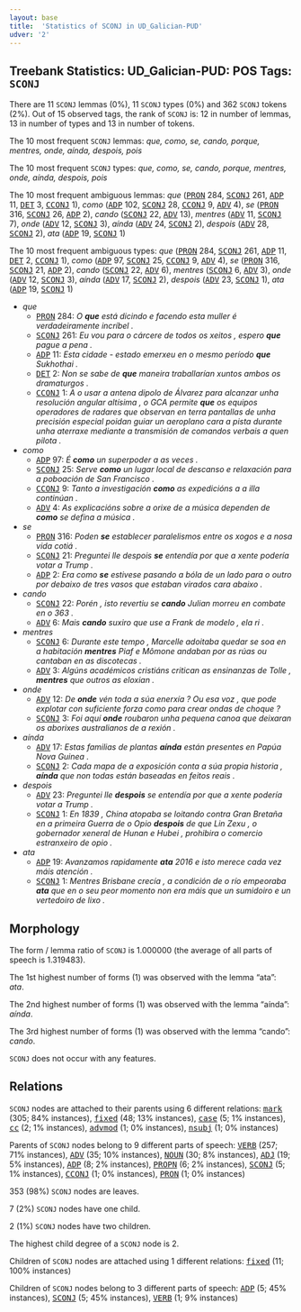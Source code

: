 ```yaml
---
layout: base
title:  'Statistics of SCONJ in UD_Galician-PUD'
udver: '2'
---
```


## Treebank Statistics: UD_Galician-PUD: POS Tags: `SCONJ`

There are 11 `SCONJ` lemmas (0%), 11 `SCONJ` types (0%) and 362 `SCONJ` tokens (2%).
Out of 15 observed tags, the rank of `SCONJ` is: 12 in number of lemmas, 13 in number of types and 13 in number of tokens.

The 10 most frequent `SCONJ` lemmas: <em>que, como, se, cando, porque, mentres, onde, aínda, despois, pois</em>

The 10 most frequent `SCONJ` types:  <em>que, como, se, cando, porque, mentres, onde, aínda, despois, pois</em>

The 10 most frequent ambiguous lemmas: <em>que</em> (<tt><a href="gl_pud-pos-PRON.html">PRON</a></tt> 284, <tt><a href="gl_pud-pos-SCONJ.html">SCONJ</a></tt> 261, <tt><a href="gl_pud-pos-ADP.html">ADP</a></tt> 11, <tt><a href="gl_pud-pos-DET.html">DET</a></tt> 3, <tt><a href="gl_pud-pos-CCONJ.html">CCONJ</a></tt> 1), <em>como</em> (<tt><a href="gl_pud-pos-ADP.html">ADP</a></tt> 102, <tt><a href="gl_pud-pos-SCONJ.html">SCONJ</a></tt> 28, <tt><a href="gl_pud-pos-CCONJ.html">CCONJ</a></tt> 9, <tt><a href="gl_pud-pos-ADV.html">ADV</a></tt> 4), <em>se</em> (<tt><a href="gl_pud-pos-PRON.html">PRON</a></tt> 316, <tt><a href="gl_pud-pos-SCONJ.html">SCONJ</a></tt> 26, <tt><a href="gl_pud-pos-ADP.html">ADP</a></tt> 2), <em>cando</em> (<tt><a href="gl_pud-pos-SCONJ.html">SCONJ</a></tt> 22, <tt><a href="gl_pud-pos-ADV.html">ADV</a></tt> 13), <em>mentres</em> (<tt><a href="gl_pud-pos-ADV.html">ADV</a></tt> 11, <tt><a href="gl_pud-pos-SCONJ.html">SCONJ</a></tt> 7), <em>onde</em> (<tt><a href="gl_pud-pos-ADV.html">ADV</a></tt> 12, <tt><a href="gl_pud-pos-SCONJ.html">SCONJ</a></tt> 3), <em>aínda</em> (<tt><a href="gl_pud-pos-ADV.html">ADV</a></tt> 24, <tt><a href="gl_pud-pos-SCONJ.html">SCONJ</a></tt> 2), <em>despois</em> (<tt><a href="gl_pud-pos-ADV.html">ADV</a></tt> 28, <tt><a href="gl_pud-pos-SCONJ.html">SCONJ</a></tt> 2), <em>ata</em> (<tt><a href="gl_pud-pos-ADP.html">ADP</a></tt> 19, <tt><a href="gl_pud-pos-SCONJ.html">SCONJ</a></tt> 1)

The 10 most frequent ambiguous types:  <em>que</em> (<tt><a href="gl_pud-pos-PRON.html">PRON</a></tt> 284, <tt><a href="gl_pud-pos-SCONJ.html">SCONJ</a></tt> 261, <tt><a href="gl_pud-pos-ADP.html">ADP</a></tt> 11, <tt><a href="gl_pud-pos-DET.html">DET</a></tt> 2, <tt><a href="gl_pud-pos-CCONJ.html">CCONJ</a></tt> 1), <em>como</em> (<tt><a href="gl_pud-pos-ADP.html">ADP</a></tt> 97, <tt><a href="gl_pud-pos-SCONJ.html">SCONJ</a></tt> 25, <tt><a href="gl_pud-pos-CCONJ.html">CCONJ</a></tt> 9, <tt><a href="gl_pud-pos-ADV.html">ADV</a></tt> 4), <em>se</em> (<tt><a href="gl_pud-pos-PRON.html">PRON</a></tt> 316, <tt><a href="gl_pud-pos-SCONJ.html">SCONJ</a></tt> 21, <tt><a href="gl_pud-pos-ADP.html">ADP</a></tt> 2), <em>cando</em> (<tt><a href="gl_pud-pos-SCONJ.html">SCONJ</a></tt> 22, <tt><a href="gl_pud-pos-ADV.html">ADV</a></tt> 6), <em>mentres</em> (<tt><a href="gl_pud-pos-SCONJ.html">SCONJ</a></tt> 6, <tt><a href="gl_pud-pos-ADV.html">ADV</a></tt> 3), <em>onde</em> (<tt><a href="gl_pud-pos-ADV.html">ADV</a></tt> 12, <tt><a href="gl_pud-pos-SCONJ.html">SCONJ</a></tt> 3), <em>aínda</em> (<tt><a href="gl_pud-pos-ADV.html">ADV</a></tt> 17, <tt><a href="gl_pud-pos-SCONJ.html">SCONJ</a></tt> 2), <em>despois</em> (<tt><a href="gl_pud-pos-ADV.html">ADV</a></tt> 23, <tt><a href="gl_pud-pos-SCONJ.html">SCONJ</a></tt> 1), <em>ata</em> (<tt><a href="gl_pud-pos-ADP.html">ADP</a></tt> 19, <tt><a href="gl_pud-pos-SCONJ.html">SCONJ</a></tt> 1)


* <em>que</em>
  * <tt><a href="gl_pud-pos-PRON.html">PRON</a></tt> 284: <em>O <b>que</b> está dicindo e facendo esta muller é verdadeiramente incríbel .</em>
  * <tt><a href="gl_pud-pos-SCONJ.html">SCONJ</a></tt> 261: <em>Eu vou para o cárcere de todos os xeitos , espero <b>que</b> pague a pena .</em>
  * <tt><a href="gl_pud-pos-ADP.html">ADP</a></tt> 11: <em>Esta cidade - estado emerxeu en o mesmo período <b>que</b> Sukhothai .</em>
  * <tt><a href="gl_pud-pos-DET.html">DET</a></tt> 2: <em>Non se sabe de <b>que</b> maneira traballarían xuntos ambos os dramaturgos .</em>
  * <tt><a href="gl_pud-pos-CCONJ.html">CCONJ</a></tt> 1: <em>A o usar a antena dipolo de Álvarez para alcanzar unha resolución angular altísima , o GCA permite <b>que</b> os equipos operadores de radares que observan en terra pantallas de unha precisión especial poidan guiar un aeroplano cara a pista durante unha aterraxe mediante a transmisión de comandos verbais a quen pilota .</em>
* <em>como</em>
  * <tt><a href="gl_pud-pos-ADP.html">ADP</a></tt> 97: <em>É <b>como</b> un superpoder a as veces .</em>
  * <tt><a href="gl_pud-pos-SCONJ.html">SCONJ</a></tt> 25: <em>Serve <b>como</b> un lugar local de descanso e relaxación para a poboación de San Francisco .</em>
  * <tt><a href="gl_pud-pos-CCONJ.html">CCONJ</a></tt> 9: <em>Tanto a investigación <b>como</b> as expedicións a a illa continúan .</em>
  * <tt><a href="gl_pud-pos-ADV.html">ADV</a></tt> 4: <em>As explicacións sobre a orixe de a música dependen de <b>como</b> se defina a música .</em>
* <em>se</em>
  * <tt><a href="gl_pud-pos-PRON.html">PRON</a></tt> 316: <em>Poden <b>se</b> establecer paralelismos entre os xogos e a nosa vida cotiá .</em>
  * <tt><a href="gl_pud-pos-SCONJ.html">SCONJ</a></tt> 21: <em>Preguntei lle despois <b>se</b> entendía por que a xente podería votar a Trump .</em>
  * <tt><a href="gl_pud-pos-ADP.html">ADP</a></tt> 2: <em>Era como <b>se</b> estivese pasando a bóla de un lado para o outro por debaixo de tres vasos que estaban virados cara abaixo .</em>
* <em>cando</em>
  * <tt><a href="gl_pud-pos-SCONJ.html">SCONJ</a></tt> 22: <em>Porén , isto revertiu se <b>cando</b> Julian morreu en combate en o 363 .</em>
  * <tt><a href="gl_pud-pos-ADV.html">ADV</a></tt> 6: <em>Mais <b>cando</b> suxiro que use a Frank de modelo , ela ri .</em>
* <em>mentres</em>
  * <tt><a href="gl_pud-pos-SCONJ.html">SCONJ</a></tt> 6: <em>Durante este tempo , Marcelle adoitaba quedar se soa en a habitación <b>mentres</b> Piaf e Mômone andaban por as rúas ou cantaban en as discotecas .</em>
  * <tt><a href="gl_pud-pos-ADV.html">ADV</a></tt> 3: <em>Algúns académicos cristiáns critican as ensinanzas de Tolle , <b>mentres</b> que outros as eloxian .</em>
* <em>onde</em>
  * <tt><a href="gl_pud-pos-ADV.html">ADV</a></tt> 12: <em>De <b>onde</b> vén toda a súa enerxía ? Ou esa voz , que pode explotar con suficiente forza como para crear ondas de choque ?</em>
  * <tt><a href="gl_pud-pos-SCONJ.html">SCONJ</a></tt> 3: <em>Foi aquí <b>onde</b> roubaron unha pequena canoa que deixaran os aborixes australianos de a rexión .</em>
* <em>aínda</em>
  * <tt><a href="gl_pud-pos-ADV.html">ADV</a></tt> 17: <em>Estas familias de plantas <b>aínda</b> están presentes en Papúa Nova Guinea .</em>
  * <tt><a href="gl_pud-pos-SCONJ.html">SCONJ</a></tt> 2: <em>Cada mapa de a exposición conta a súa propia historia , <b>aínda</b> que non todas están baseadas en feitos reais .</em>
* <em>despois</em>
  * <tt><a href="gl_pud-pos-ADV.html">ADV</a></tt> 23: <em>Preguntei lle <b>despois</b> se entendía por que a xente podería votar a Trump .</em>
  * <tt><a href="gl_pud-pos-SCONJ.html">SCONJ</a></tt> 1: <em>En 1839 , China atopaba se loitando contra Gran Bretaña en a primeira Guerra de o Opio <b>despois</b> de que Lin Zexu , o gobernador xeneral de Hunan e Hubei , prohibira o comercio estranxeiro de opio .</em>
* <em>ata</em>
  * <tt><a href="gl_pud-pos-ADP.html">ADP</a></tt> 19: <em>Avanzamos rapidamente <b>ata</b> 2016 e isto merece cada vez máis atención .</em>
  * <tt><a href="gl_pud-pos-SCONJ.html">SCONJ</a></tt> 1: <em>Mentres Brisbane crecía , a condición de o río empeoraba <b>ata</b> que en o seu peor momento non era máis que un sumidoiro e un vertedoiro de lixo .</em>

## Morphology

The form / lemma ratio of `SCONJ` is 1.000000 (the average of all parts of speech is 1.319483).

The 1st highest number of forms (1) was observed with the lemma “ata”: <em>ata</em>.

The 2nd highest number of forms (1) was observed with the lemma “aínda”: <em>aínda</em>.

The 3rd highest number of forms (1) was observed with the lemma “cando”: <em>cando</em>.

`SCONJ` does not occur with any features.


## Relations

`SCONJ` nodes are attached to their parents using 6 different relations: <tt><a href="gl_pud-dep-mark.html">mark</a></tt> (305; 84% instances), <tt><a href="gl_pud-dep-fixed.html">fixed</a></tt> (48; 13% instances), <tt><a href="gl_pud-dep-case.html">case</a></tt> (5; 1% instances), <tt><a href="gl_pud-dep-cc.html">cc</a></tt> (2; 1% instances), <tt><a href="gl_pud-dep-advmod.html">advmod</a></tt> (1; 0% instances), <tt><a href="gl_pud-dep-nsubj.html">nsubj</a></tt> (1; 0% instances)

Parents of `SCONJ` nodes belong to 9 different parts of speech: <tt><a href="gl_pud-pos-VERB.html">VERB</a></tt> (257; 71% instances), <tt><a href="gl_pud-pos-ADV.html">ADV</a></tt> (35; 10% instances), <tt><a href="gl_pud-pos-NOUN.html">NOUN</a></tt> (30; 8% instances), <tt><a href="gl_pud-pos-ADJ.html">ADJ</a></tt> (19; 5% instances), <tt><a href="gl_pud-pos-ADP.html">ADP</a></tt> (8; 2% instances), <tt><a href="gl_pud-pos-PROPN.html">PROPN</a></tt> (6; 2% instances), <tt><a href="gl_pud-pos-SCONJ.html">SCONJ</a></tt> (5; 1% instances), <tt><a href="gl_pud-pos-CCONJ.html">CCONJ</a></tt> (1; 0% instances), <tt><a href="gl_pud-pos-PRON.html">PRON</a></tt> (1; 0% instances)

353 (98%) `SCONJ` nodes are leaves.

7 (2%) `SCONJ` nodes have one child.

2 (1%) `SCONJ` nodes have two children.

The highest child degree of a `SCONJ` node is 2.

Children of `SCONJ` nodes are attached using 1 different relations: <tt><a href="gl_pud-dep-fixed.html">fixed</a></tt> (11; 100% instances)

Children of `SCONJ` nodes belong to 3 different parts of speech: <tt><a href="gl_pud-pos-ADP.html">ADP</a></tt> (5; 45% instances), <tt><a href="gl_pud-pos-SCONJ.html">SCONJ</a></tt> (5; 45% instances), <tt><a href="gl_pud-pos-VERB.html">VERB</a></tt> (1; 9% instances)

